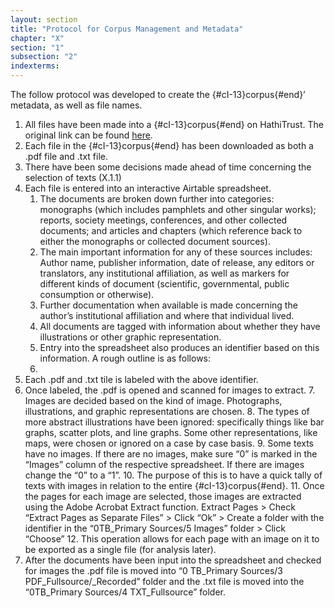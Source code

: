 ```yaml
---
layout: section
title: "Protocol for Corpus Management and Metadata"
chapter: "X"
section: "1"
subsection: "2"
indexterms: 
---
```


The follow protocol was developed to create the {#cI-13}corpus{#end}’ metadata, as well as file names.

1. All files have been made into a {#cI-13}corpus{#end} on HathiTrust. The original link can be found [here](https://babel.hathitrust.org/cgi/mb?a=listis&c=441640771%20).
2. Each file in the {#cI-13}corpus{#end} has been downloaded as both a .pdf file and .txt file.
3. There have been some decisions made ahead of time concerning the selection of texts (X.1.1)
4. Each file is entered into an interactive Airtable spreadsheet.
    1. The documents are broken down further into categories: monographs (which includes pamphlets and other singular works); reports, society meetings, conferences, and other collected documents; and articles and chapters (which reference back to either the monographs or collected document sources).
    2. The main important information for any of these sources includes: Author name, publisher information, date of release, any editors or translators, any institutional affiliation, as well as markers for different kinds of document (scientific, governmental, public consumption or otherwise).
    3. Further documentation when available is made concerning the author’s institutional affiliation and where that individual lived.
    4. All documents are tagged with information about whether they have illustrations or other graphic representation.
    5. Entry into the spreadsheet also produces an identifier based on this information. A rough outline is as follows: 
    6. 
5. Each .pdf and .txt tile is labeled with the above identifier.
6. Once labeled, the .pdf is opened and scanned for images to extract.
    7. Images are decided based on the kind of image. Photographs, illustrations, and graphic representations are chosen.
    8. The types of more abstract illustrations have been ignored: specifically things like bar graphs, scatter plots, and line graphs. Some other representations, like maps, were chosen or ignored on a case by case basis.
    9. Some texts have no images. If there are no images, make sure “0” is marked in the “Images” column of the respective spreadsheet. If there are images change the “0” to a “1”.
    10. The purpose of this is to have a quick tally of texts with images in relation to the entire {#cI-13}corpus{#end}.
    11. Once the pages for each image are selected, those images are extracted using the Adobe Acrobat Extract function. Extract Pages > Check “Extract Pages as Separate Files” > Click “Ok” > Create a folder with the identifier in the “0TB\_Primary Sources/5 Images” folder > Click “Choose”
    12. This operation allows for each page with an image on it to be exported as a single file (for analysis later).
7. After the documents have been input into the spreadsheet and checked for images the .pdf file is moved into “0 TB\_Primary Sources/3 PDF\_Fullsource/\_Recorded” folder and the .txt file is moved into the “0TB\_Primary Sources/4 TXT\_Fullsource” folder.
